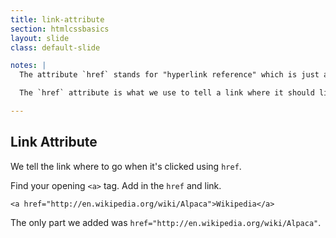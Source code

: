 ```yaml
---
title: link-attribute
section: htmlcssbasics
layout: slide
class: default-slide

notes: |
  The attribute `href` stands for "hyperlink reference" which is just a fancy way of saying "website address".

  The `href` attribute is what we use to tell a link where it should link to.

---
```


## Link Attribute

We tell the link where to go when it's clicked using `href`.

Find your opening `<a>` tag. Add in the `href` and link.

    <a href="http://en.wikipedia.org/wiki/Alpaca">Wikipedia</a>

The only part we added was `href="http://en.wikipedia.org/wiki/Alpaca"`.